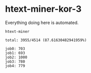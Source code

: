 # htext-miner-kor-3

Everything doing here is automated.

```
htext-miner

total: 3955/4514 (87.61630482941959%)

job0: 703
job1: 693
job2: 1000
job3: 780
job4: 779
```